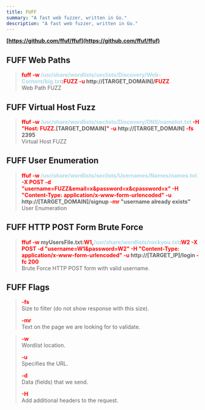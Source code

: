 ```yaml
---
title: FUFF
summary: "A fast web fuzzer, written in Go."
description: "A fast web fuzzer, written in Go."
---
```


**[https://github.com/ffuf/ffuf](https://github.com/ffuf/ffuf)**

## FUFF Web Paths


 > 
 > **<font color=red>fuff -w</font> <font color=lightblue>/usr/share/wordlists/seclists/Discovery/Web-Content/big.txt</font><font color=red>:FUZZ -u</font> http://\[TARGET_DOMAIN\]/<font color=red>FUZZ</font></br>**
 > Web Path FUZZ

## FUFF Virtual Host Fuzz


 > 
 > **<font color=red>ffuf -w</font> <font color=lightblue>/usr/share/wordlists/seclists/Discovery/DNS/namelist.txt</font> <font color=red>-H "Host: FUZZ.</font>\[TARGET_DOMAIN\]<font color=red>" -u</font> http://\[TARGET_DOMAIN\] <font color=red>-fs</font> 2395</br>**
 > Virtual Host FUZZ

## FUFF User Enumeration


 > 
 > **<font color=red>ffuf -w</font> <font color=lightblue>/usr/share/wordlists/seclists/Usernames/Names/names.txt</font> <font color=red>-X POST -d "username=FUZZ&email=x&password=x&cpassword=x" -H "Content-Type: application/x-www-form-urlencoded" -u</font> http://\[TARGET_DOMAIN\]/signup <font color=red>-mr </font>"username already exists"</br>**
 > User Enumeration

## FUFF HTTP POST Form Brute Force


 > 
 > **<font color=red>ffuf -w </font>myUsersFile.txt<font color=red>:W1,</font><font color=lightblue>/usr/share/wordlists/rockyou.txt</font><font color=red>:W2 -X POST -d "username=W1&password=W2" -H "Content-Type: application/x-www-form-urlencoded" -u</font> http://\[TARGET_IP\]/login <font color=red>-fc 200</font>**</br>
 > Brute Force HTTP POST form with valid username.

## FUFF Flags


 > 
 > **<font color=red>-fs</font>**</br>
 > Size to filter (do not show response with this size).
 > 
 > **<font color=red>-mr</font>**</br>
 > Text on the page we are looking for to validate.

 > 
 > **<font color=red>-w</font>**</br>
 > Wordlist location.
 > 
 > **<font color=red>-u </font>**</br>
 > Specifies the URL.
 > 
 > **<font color=red>-d</font>**</br>
 > Data (fields) that we send.
 > 
 > **<font color=red>-H</font>**</br>
 > Add additional headers to the request.
